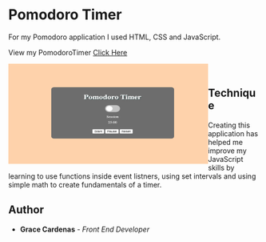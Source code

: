 # Pomodoro Timer

For my Pomodoro application I used HTML, CSS and JavaScript. 
<br>

View my PomodoroTimer [Click Here](https://graceec.github.io/PomodoroTimer/)

<img src ='session.png' img align='left' width='400' height='200'>

<br>

## Technique
Creating this application has helped me improve my JavaScript skills by learning to use functions inside event listners, using set intervals and using simple math to create fundamentals of a timer.



## Author
* **Grace Cardenas** - *Front End Developer* 

